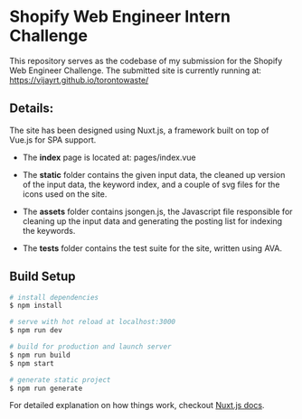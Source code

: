 # Shopify Web Engineer Intern Challenge

This repository serves as the codebase of my submission for the Shopify Web Engineer Challenge. The submitted site is currently running at: https://vijayrt.github.io/torontowaste/

## Details:

 The site has been designed using Nuxt.js, a framework built on top of Vue.js for SPA support.

* The **index** page is located at: pages/index.vue

* The **static** folder contains the given input data, the cleaned up version of the input data, the keyword index, and a couple of svg files for the icons used on the site.

* The **assets** folder contains jsongen.js, the Javascript file responsible for cleaning up the input data and generating the posting list for indexing the keywords.

* The **tests** folder contains the test suite for the site, written using AVA.

## Build Setup

``` bash
# install dependencies
$ npm install

# serve with hot reload at localhost:3000
$ npm run dev

# build for production and launch server
$ npm run build
$ npm start

# generate static project
$ npm run generate
```

For detailed explanation on how things work, checkout [Nuxt.js docs](https://nuxtjs.org).
